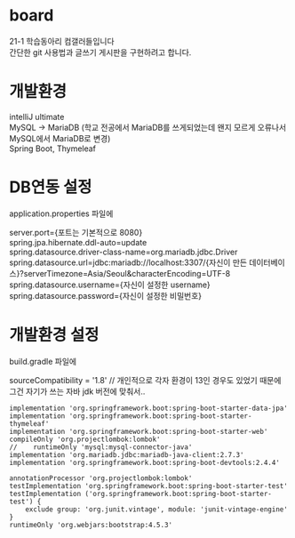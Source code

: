 # board
21-1 학습동아리 컴갤러들입니다    
간단한 git 사용법과 글쓰기 게시판을 구현하려고 합니다.


# 개발환경 
intelliJ ultimate    
MySQL -> MariaDB (학교 전공에서 MariaDB를 쓰게되었는데 왠지 모르게 오류나서 MySQL에서 MariaDB로 변경)    
Spring Boot, Thymeleaf    

# DB연동 설정
application.properties 파일에     

server.port={포트는 기본적으로 8080}    
spring.jpa.hibernate.ddl-auto=update    
spring.datasource.driver-class-name=org.mariadb.jdbc.Driver    
spring.datasource.url=jdbc:mariadb://localhost:3307/{자신이 만든 데이터베이스}?serverTimezone=Asia/Seoul&characterEncoding=UTF-8    
spring.datasource.username={자신이 설정한 username}    
spring.datasource.password={자신이 설정한 비밀번호}    

# 개발환경 설정
build.gradle 파일에     
    
sourceCompatibility = '1.8' // 개인적으로 각자 환경이 13인 경우도 있었기 때문에 그건 자기가 쓰는 자바 jdk 버전에 맞춰서..    
    
    implementation 'org.springframework.boot:spring-boot-starter-data-jpa'    
    implementation 'org.springframework.boot:spring-boot-starter-thymeleaf'    
    implementation 'org.springframework.boot:spring-boot-starter-web'    
    compileOnly 'org.projectlombok:lombok'    
    //    runtimeOnly 'mysql:mysql-connector-java'    
    implementation 'org.mariadb.jdbc:mariadb-java-client:2.7.3'    
    implementation 'org.springframework.boot:spring-boot-devtools:2.4.4'    

    annotationProcessor 'org.projectlombok:lombok'    
    testImplementation 'org.springframework.boot:spring-boot-starter-test'    
    testImplementation ('org.springframework.boot:spring-boot-starter-test') {    
        exclude group: 'org.junit.vintage', module: 'junit-vintage-engine'    
    }    
    runtimeOnly 'org.webjars:bootstrap:4.5.3'    
 
